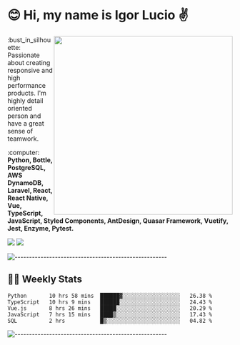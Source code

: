 # :blush: Hi, my name is Igor Lucio :v:

<img src="https://github-readme-stats.vercel.app/api?username=iguit0&show_icons=true&count_private=true&theme=tokyonight" min-width="400px" max-width="400px" width="400px" align="right" />

<p align="left"> 
  :bust_in_silhouette: Passionate about creating responsive and high performance products.
  I'm highly detail oriented person and have a great sense of teamwork.
</p>

<p align="left">
  :computer: <strong>Python, Bottle, PostgreSQL, AWS DynamoDB, Laravel, React, React Native, Vue, TypeScript, JavaScript, Styled Components, AntDesign, Quasar Framework, Vuetify, Jest, Enzyme, Pytest.</strong>
</p>

<p align="left">
  <a href="https://www.linkedin.com/in/igor-lucio-alves" target="_blank" rel="noopener noreferrer" alt="Linkedin">
  <img src="https://img.shields.io/badge/LinkedIn-0077B5?style=for-the-badge&logo=linkedin&logoColor=white" /></a>

  <a href="https://t.me/iguit0" target="_blank" rel="noopener noreferrer" alt="Telegram">
  <img src="https://img.shields.io/badge/Telegram-2CA5E0?style=for-the-badge&logo=telegram&logoColor=white" /></a>
</p>

![-----------------------------------------------------](https://raw.githubusercontent.com/andreasbm/readme/master/assets/lines/aqua.png)

## :man_technologist: Weekly Stats
<!--START_SECTION:waka-->
```text
Python       10 hrs 58 mins  ██████▓░░░░░░░░░░░░░░░░░░   26.38 % 
TypeScript   10 hrs 9 mins   ██████░░░░░░░░░░░░░░░░░░░   24.43 % 
Vue.js       8 hrs 26 mins   █████░░░░░░░░░░░░░░░░░░░░   20.29 % 
JavaScript   7 hrs 15 mins   ████▒░░░░░░░░░░░░░░░░░░░░   17.43 % 
SQL          2 hrs           █▒░░░░░░░░░░░░░░░░░░░░░░░   04.82 % 
```
<!--END_SECTION:waka-->
![-----------------------------------------------------](https://raw.githubusercontent.com/andreasbm/readme/master/assets/lines/aqua.png)

